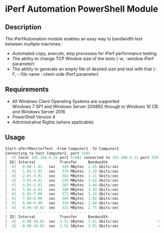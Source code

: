 # iPerf Automation PowerShell Module

## Description
The iPerfAutomation module enables an easy way to bandwidth test between multiple machines :
* Automated copy, execute, stop processes for iPerf performance testing
* The ability to change TCP Window size of the tests (-w, -window iPerf parameter)
* The ability to generate an empty file of desired size and test with that (-F, --file name : client-side iPerf parameter)


## Requirements
* All Windows Client Operating Systems are supported  
   Windows 7 SP1 and Windows Server 2008R2 through to Windows 10 CB and Windows Server 2016
* PowerShell Version 4
* Administrative Rights (where applicable)


## Usage
```powershell
Start-iPerfMonitorTest -From Computer1 -To Computer2
Connecting to host Computer2, port 5201
[  4] local 192.168.0.10 port 51962 connected to 192.168.0.11 port 5201
[ ID] Interval           Transfer     Bandwidth
[  4]   0.00-1.01   sec   344 MBytes  2.85 Gbits/sec                  
[  4]   1.01-2.01   sec   379 MBytes  3.19 Gbits/sec                  
[  4]   2.01-3.01   sec   382 MBytes  3.21 Gbits/sec                  
[  4]   3.01-4.01   sec   359 MBytes  3.02 Gbits/sec                  
[  4]   4.01-5.01   sec   362 MBytes  3.04 Gbits/sec                  
[  4]   5.01-6.01   sec   380 MBytes  3.19 Gbits/sec                  
[  4]   6.01-7.00   sec   373 MBytes  3.14 Gbits/sec                  
[  4]   7.00-8.00   sec   360 MBytes  3.02 Gbits/sec                  
[  4]   8.00-9.00   sec   319 MBytes  2.68 Gbits/sec                  
[  4]   9.00-10.02  sec   333 MBytes  2.75 Gbits/sec                  
- - - - - - - - - - - - - - - - - - - - - - - - -
[ ID] Interval           Transfer     Bandwidth
[  4]   0.00-10.02  sec  3.51 GBytes  3.01 Gbits/sec                  sender
[  4]   0.00-10.02  sec  3.51 GBytes  3.01 Gbits/sec                  receiver
```